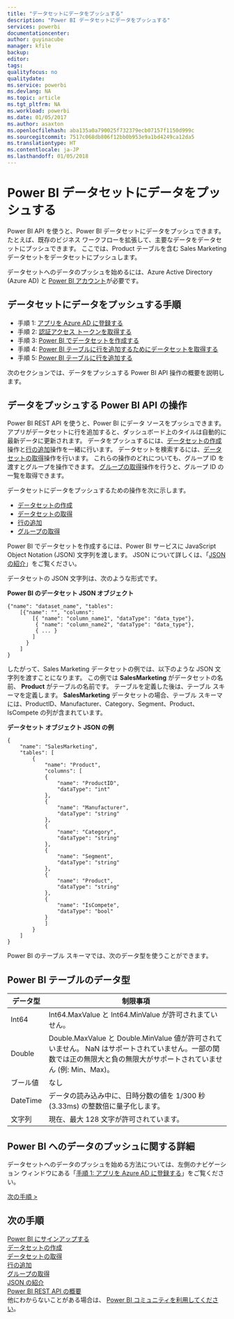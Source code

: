 ```yaml
---
title: "データセットにデータをプッシュする"
description: "Power BI データセットにデータをプッシュする"
services: powerbi
documentationcenter: 
author: guyinacube
manager: kfile
backup: 
editor: 
tags: 
qualityfocus: no
qualitydate: 
ms.service: powerbi
ms.devlang: NA
ms.topic: article
ms.tgt_pltfrm: NA
ms.workload: powerbi
ms.date: 01/05/2017
ms.author: asaxton
ms.openlocfilehash: aba135a0a790025f732379ecb07157f1150d999c
ms.sourcegitcommit: 7517c068db806f12bb0b953e9a1bd4249ca12da5
ms.translationtype: HT
ms.contentlocale: ja-JP
ms.lasthandoff: 01/05/2018
---
```

# <a name="push-data-into-a-power-bi-dataset"></a>Power BI データセットにデータをプッシュする
Power BI API を使うと、Power BI データセットにデータをプッシュできます。 たとえば、既存のビジネス ワークフローを拡張して、主要なデータをデータセットにプッシュできます。 ここでは、Product テーブルを含む Sales Marketing データセットをデータセットにプッシュします。

データセットへのデータのプッシュを始めるには、Azure Active Directory (Azure AD) と [Power BI アカウント](create-an-azure-active-directory-tenant.md)が必要です。

## <a name="steps-to-push-data-into-a-dataset"></a>データセットにデータをプッシュする手順
* 手順 1: [アプリを Azure AD に登録する](walkthrough-push-data-register-app-with-azure-ad.md)
* 手順 2: [認証アクセス トークンを取得する](walkthrough-push-data-get-token.md)
* 手順 3: [Power BI でデータセットを作成する](walkthrough-push-data-create-dataset.md)
* 手順 4: [Power BI テーブルに行を追加するためにデータセットを取得する](walkthrough-push-data-get-datasets.md)
* 手順 5: [Power BI テーブルに行を追加する](walkthrough-push-data-add-rows.md)

次のセクションでは、データをプッシュする Power BI API 操作の概要を説明します。

## <a name="power-bi-api-operations-to-push-data"></a>データをプッシュする Power BI API の操作
Power BI REST API を使うと、Power BI にデータ ソースをプッシュできます。 アプリがデータセットに行を追加すると、ダッシュボード上のタイルは自動的に最新データに更新されます。 データをプッシュするには、[データセットの作成](https://msdn.microsoft.com/library/mt203562.aspx)操作と[行の追加](https://msdn.microsoft.com/library/mt203561.aspx)操作を一緒に行います。 データセットを検索するには、[データセットの取得](https://msdn.microsoft.com/library/mt203567.aspx)操作を行います。 これらの操作のどれについても、グループ ID を渡すとグループを操作できます。 [グループの取得](https://msdn.microsoft.com/library/mt243842.aspx)操作を行うと、グループ ID の一覧を取得できます。

データセットにデータをプッシュするための操作を次に示します。

* [データセットの作成](https://msdn.microsoft.com/library/mt203562.aspx)
* [データセットの取得](https://msdn.microsoft.com/library/mt203567.aspx)
* [行の追加](https://msdn.microsoft.com/library/mt203561.aspx)
* [グループの取得](https://msdn.microsoft.com/library/mt243842.aspx)

Power BI でデータセットを作成するには、Power BI サービスに JavaScript Object Notation (JSON) 文字列を渡します。 JSON について詳しくは、「[JSON の紹介](http://json.org/)」をご覧ください。

データセットの JSON 文字列は、次のような形式です。

**Power BI のデータセット JSON オブジェクト**

    {"name": "dataset_name", "tables":
        [{"name": "", "columns":
            [{ "name": "column_name1", "dataType": "data_type"},
             { "name": "column_name2", "dataType": "data_type"},
             { ... }
            ]
          }
        ]
    }

したがって、Sales Marketing データセットの例では、以下のような JSON 文字列を渡すことになります。 この例では **SalesMarketing** がデータセットの名前、 **Product** がテーブルの名前です。 テーブルを定義した後は、テーブル スキーマを定義します。 **SalesMarketing** データセットの場合、テーブル スキーマには、ProductID、Manufacturer、Category、Segment、Product、IsCompete の列が含まれています。

**データセット オブジェクト JSON の例**

    {
        "name": "SalesMarketing",
        "tables": [
            {
                "name": "Product",
                "columns": [
                {
                    "name": "ProductID",
                    "dataType": "int"
                },
                {
                    "name": "Manufacturer",
                    "dataType": "string"
                },
                {
                    "name": "Category",
                    "dataType": "string"
                },
                {
                    "name": "Segment",
                    "dataType": "string"
                },
                {
                    "name": "Product",
                    "dataType": "string"
                },
                {
                    "name": "IsCompete",
                    "dataType": "bool"
                }
                ]
            }
        ]
    }

Power BI のテーブル スキーマでは、次のデータ型を使うことができます。

## <a name="power-bi-table-data-types"></a>Power BI テーブルのデータ型
| **データ型** | **制限事項** |
| --- | --- |
| Int64 |Int64.MaxValue と Int64.MinValue が許可されまていせん。 |
| Double |Double.MaxValue と Double.MinValue 値が許可されていません。 NaN はサポートされていません。一部の関数では正の無限大と負の無限大がサポートされていません (例: Min、Max)。 |
| ブール値 |なし |
| DateTime |データの読み込み中に、日時分数の値を 1/300 秒 (3.33ms) の整数倍に量子化します。 |
| 文字列 |現在、最大 128 文字が許可されています。 |

## <a name="learn-more-about-pushing-data-into-power-bi"></a>Power BI へのデータのプッシュに関する詳細
データセットへのデータのプッシュを始める方法については、左側のナビゲーション ウィンドウにある「[手順 1: アプリを Azure AD に登録する](walkthrough-push-data-register-app-with-azure-ad.md)」をご覧ください。

[次の手順 >](walkthrough-push-data-register-app-with-azure-ad.md)

## <a name="next-steps"></a>次の手順
[Power BI にサインアップする](create-an-azure-active-directory-tenant.md)  
[データセットの作成](https://msdn.microsoft.com/library/mt203562.aspx)  
[データセットの取得](https://msdn.microsoft.com/library/mt203567.aspx)  
[行の追加](https://msdn.microsoft.com/library/mt203561.aspx)  
[グループの取得](https://msdn.microsoft.com/library/mt243842.aspx)  
[JSON の紹介](http://json.org/)  
[Power BI REST API の概要](overview-of-power-bi-rest-api.md)  
他にわからないことがある場合は、 [Power BI コミュニティを利用してください](http://community.powerbi.com/)。

